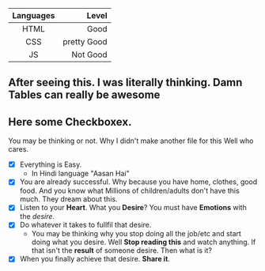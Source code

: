 |Languages| Level|
|:--------:|-----:|
|HTML| Good|
|CSS| pretty Good|
|JS| Not Good|

After seeing this. I was literally thinking. Damn Tables can really be awesome
---

## Here some Checkboxex. 

You may be thinking or not. Why I didn't make another file for this
Well who cares.

- [x] Everything is Easy.
  - In Hindi language
    "Aasan Hai"
- [x] You are already successful. Why because you have home, clothes, good food. And you know what Millions of children/adults don't have this much. They dream about this.
- [x] Listen to your **Heart**. What you **Desire**? You must have **Emotions** with the *desire*.
- [x] Do whatever it takes to fullfil that desire.
  - You may be thinking why you stop doing all the job/etc and start doing what you desire. Well **Stop reading this** and watch anything. If that isn't the **result** of someone desire. Then what is it?
- [x] When you finally achieve that desire. **Share it**.
